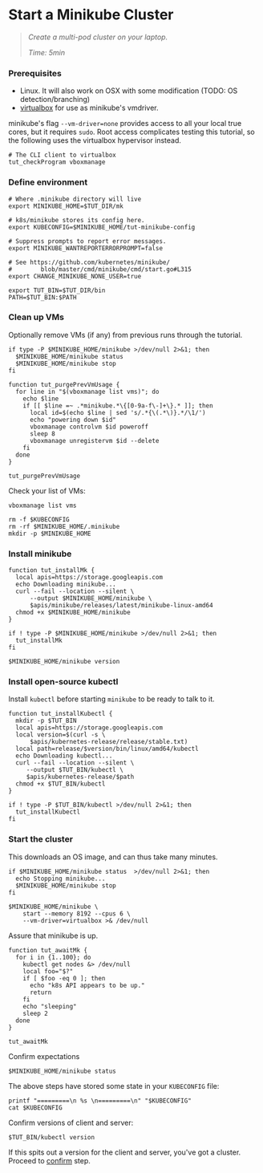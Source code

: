 # Start a Minikube Cluster

> _Create a multi-pod cluster on your laptop._
>
> _Time: 5min_

### Prerequisites

[virtualbox]: https://www.virtualbox.org/

* Linux.  It will also work on OSX with some modification
   (TODO: OS detection/branching)
* [virtualbox] for use as minikube's vmdriver.

minikube's flag `--vm-driver=none` provides access to
all your local true cores, but it requires `sudo`.
Root access complicates testing this tutorial, so the
following uses the virtualbox hypervisor instead.

<!-- @checkPrerequisites @test @debug -->
```
# The CLI client to virtualbox
tut_checkProgram vboxmanage
```

### Define environment

<!-- @defineEnv @test @debug -->
```
# Where .minikube directory will live
export MINIKUBE_HOME=$TUT_DIR/mk

# k8s/minikube stores its config here.
export KUBECONFIG=$MINIKUBE_HOME/tut-minikube-config

# Suppress prompts to report error messages.
export MINIKUBE_WANTREPORTERRORPROMPT=false

# See https://github.com/kubernetes/minikube/
#        blob/master/cmd/minikube/cmd/start.go#L315
export CHANGE_MINIKUBE_NONE_USER=true

export TUT_BIN=$TUT_DIR/bin
PATH=$TUT_BIN:$PATH
```

### Clean up VMs

Optionally remove VMs (if any) from previous runs through the tutorial.

<!-- @purgePrevMk @test -->
```
if type -P $MINIKUBE_HOME/minikube >/dev/null 2>&1; then
  $MINIKUBE_HOME/minikube status
  $MINIKUBE_HOME/minikube stop
fi
```

<!-- @funcToPurgePrevMk @test -->
```
function tut_purgePrevVmUsage {
  for line in "$(vboxmanage list vms)"; do
    echo $line
    if [[ $line =~ .*minikube.*\{[0-9a-f\-]+\}.* ]]; then
      local id=$(echo $line | sed 's/.*{\(.*\)}.*/\1/')
      echo "powering down $id"
      vboxmanage controlvm $id poweroff
      sleep 8
      vboxmanage unregistervm $id --delete
    fi
  done
}
```

<!-- @doPurgePrevMk @test -->
```
tut_purgePrevVmUsage
```

Check your list of VMs:

<!-- @listVms @test @debug -->
```
vboxmanage list vms
```

<!-- @removeOldMkState @test -->
```
rm -f $KUBECONFIG
rm -rf $MINIKUBE_HOME/.minikube
mkdir -p $MINIKUBE_HOME
```

### Install minikube

<!-- @funcInstallMk @test @debug-->
```
function tut_installMk {
  local apis=https://storage.googleapis.com
  echo Downloading minikube...
  curl --fail --location --silent \
      --output $MINIKUBE_HOME/minikube \
      $apis/minikube/releases/latest/minikube-linux-amd64
  chmod +x $MINIKUBE_HOME/minikube
}
```

<!-- @installMk @test @debug-->
```
if ! type -P $MINIKUBE_HOME/minikube >/dev/null 2>&1; then
  tut_installMk
fi
```

<!-- @confirmVersion @test @debug -->
```
$MINIKUBE_HOME/minikube version
```

### Install open-source kubectl

Install `kubectl` before starting `minikube` to be
ready to talk to it.

<!-- @downloadKubectl @test -->
```
function tut_installKubectl {
  mkdir -p $TUT_BIN
  local apis=https://storage.googleapis.com
  local version=$(curl -s \
      $apis/kubernetes-release/release/stable.txt)
  local path=release/$version/bin/linux/amd64/kubectl
  echo Downloading kubectl...
  curl --fail --location --silent \
     --output $TUT_BIN/kubectl \
     $apis/kubernetes-release/$path
  chmod +x $TUT_BIN/kubectl
}
```

<!-- @funcInstallKubectl @test -->
```
if ! type -P $TUT_BIN/kubectl >/dev/null 2>&1; then
  tut_installKubectl
fi
```


### Start the cluster

This downloads an OS image, and can thus take many
minutes.

<!-- @stopMkCluster @test @debug -->
```
if $MINIKUBE_HOME/minikube status  >/dev/null 2>&1; then
  echo Stopping minikube...
  $MINIKUBE_HOME/minikube stop
fi
```

<!-- @startMkCluster @test @debug -->
```
$MINIKUBE_HOME/minikube \
    start --memory 8192 --cpus 6 \
    --vm-driver=virtualbox >& /dev/null
```

Assure that minikube is up.

<!-- @funcToWaitForIt @test @debug -->
```
function tut_awaitMk {
  for i in {1..100}; do
    kubectl get nodes &> /dev/null
    local foo="$?"
    if [ $foo -eq 0 ]; then
      echo "k8s API appears to be up."
      return
    fi
    echo "sleeping"
    sleep 2
  done
}
```

<!-- @waitForIt @test @debug -->
```
tut_awaitMk
```

Confirm expectations

<!-- @confirmUp @test @debug -->
```
$MINIKUBE_HOME/minikube status
```

The above steps have stored some state
in your `KUBECONFIG` file:

<!-- @catKubeConfig @test -->
```
printf "=========\n %s \n=========\n" "$KUBECONFIG"
cat $KUBECONFIG
```

Confirm versions of client and server:

<!-- @kubectlVersion @test @debug -->
```
$TUT_BIN/kubectl version
```

If this spits out a version for the client and server,
you've got a cluster.  Proceed to
[confirm](/startCluster/confirm) step.
